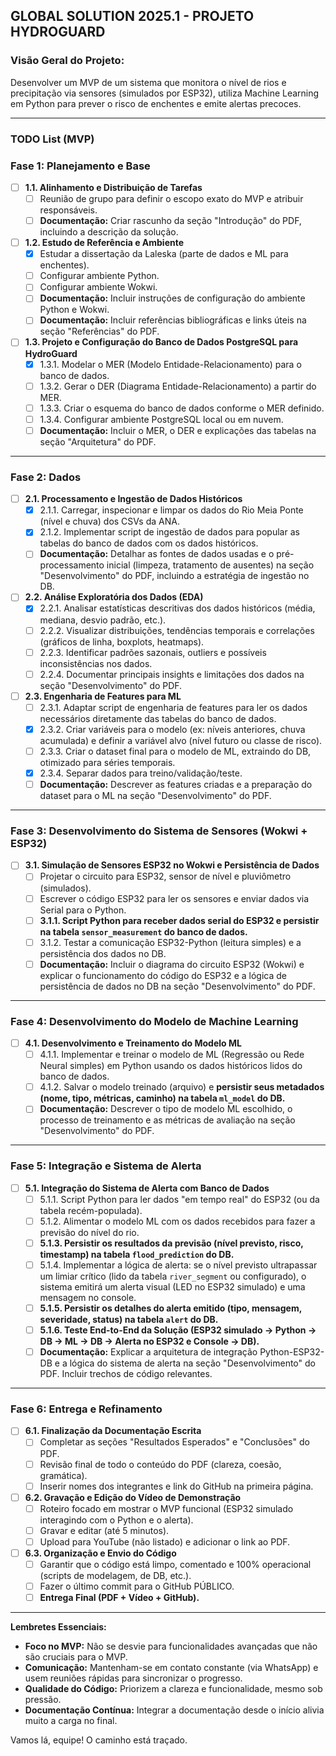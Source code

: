 ## **GLOBAL SOLUTION 2025.1 - PROJETO HYDROGUARD**

### **Visão Geral do Projeto:**
Desenvolver um MVP de um sistema que monitora o nível de rios e precipitação via sensores (simulados por ESP32), utiliza Machine Learning em Python para prever o risco de enchentes e emite alertas precoces.

---

### **TODO List (MVP)**

### **Fase 1: Planejamento e Base**

*   [ ] **1.1. Alinhamento e Distribuição de Tarefas**
    *   [ ] Reunião de grupo para definir o escopo exato do MVP e atribuir responsáveis.
    *   [ ] **Documentação:** Criar rascunho da seção "Introdução" do PDF, incluindo a descrição da solução.
*   [ ] **1.2. Estudo de Referência e Ambiente**
    *   [x] Estudar a dissertação da Laleska (parte de dados e ML para enchentes).
    *   [ ] Configurar ambiente Python.
    *   [ ] Configurar ambiente Wokwi.
    *   [ ] **Documentação:** Incluir instruções de configuração do ambiente Python e Wokwi.
    *   [ ] **Documentação:** Incluir referências bibliográficas e links úteis na seção "Referências" do PDF.
*   [ ] **1.3. Projeto e Configuração do Banco de Dados PostgreSQL para HydroGuard**
    *   [x] 1.3.1. Modelar o MER (Modelo Entidade-Relacionamento) para o banco de dados.
    *   [ ] 1.3.2. Gerar o DER (Diagrama Entidade-Relacionamento) a partir do MER.
    *   [ ] 1.3.3. Criar o esquema do banco de dados conforme o MER definido.
    *   [ ] 1.3.4. Configurar ambiente PostgreSQL local ou em nuvem.
    *   [ ] **Documentação:** Incluir o MER, o DER e explicações das tabelas na seção "Arquitetura" do PDF.

---

### **Fase 2: Dados**

*   [ ] **2.1. Processamento e Ingestão de Dados Históricos**
    *   [x] 2.1.1. Carregar, inspecionar e limpar os dados do Rio Meia Ponte (nível e chuva) dos CSVs da ANA.
    *   [x] 2.1.2. Implementar script de ingestão de dados para popular as tabelas do banco de dados com os dados históricos.
    *   [ ] **Documentação:** Detalhar as fontes de dados usadas e o pré-processamento inicial (limpeza, tratamento de ausentes) na seção "Desenvolvimento" do PDF, incluindo a estratégia de ingestão no DB.

*   [ ] **2.2. Análise Exploratória dos Dados (EDA)**
    *   [x] 2.2.1. Analisar estatísticas descritivas dos dados históricos (média, mediana, desvio padrão, etc.).
    *   [ ] 2.2.2. Visualizar distribuições, tendências temporais e correlações (gráficos de linha, boxplots, heatmaps).
    *   [ ] 2.2.3. Identificar padrões sazonais, outliers e possíveis inconsistências nos dados.
    *   [ ] 2.2.4. Documentar principais insights e limitações dos dados na seção "Desenvolvimento" do PDF.

*   [ ] **2.3. Engenharia de Features para ML**
    *   [ ] 2.3.1. Adaptar script de engenharia de features para ler os dados necessários diretamente das tabelas do banco de dados.
    *   [x] 2.3.2. Criar variáveis para o modelo (ex: níveis anteriores, chuva acumulada) e definir a variável alvo (nível futuro ou classe de risco).
    *   [ ] 2.3.3. Criar o dataset final para o modelo de ML, extraindo do DB, otimizado para séries temporais.
    *   [x] 2.3.4. Separar dados para treino/validação/teste.
    *   [ ] **Documentação:** Descrever as features criadas e a preparação do dataset para o ML na seção "Desenvolvimento" do PDF.

---

### **Fase 3: Desenvolvimento do Sistema de Sensores (Wokwi + ESP32)**

*   [ ] **3.1. Simulação de Sensores ESP32 no Wokwi e Persistência de Dados**
    *   [ ] Projetar o circuito para ESP32, sensor de nível e pluviômetro (simulados).
    *   [ ] Escrever o código ESP32 para ler os sensores e enviar dados via Serial para o Python.
    *   [ ] **3.1.1. Script Python para receber dados serial do ESP32 e persistir na tabela `sensor_measurement` do banco de dados.**
    *   [ ] 3.1.2. Testar a comunicação ESP32-Python (leitura simples) e a persistência dos dados no DB.
    *   [ ] **Documentação:** Incluir o diagrama do circuito ESP32 (Wokwi) e explicar o funcionamento do código do ESP32 e a lógica de persistência de dados no DB na seção "Desenvolvimento" do PDF.

---

### **Fase 4: Desenvolvimento do Modelo de Machine Learning**

*   [ ] **4.1. Desenvolvimento e Treinamento do Modelo ML**
    *   [ ] 4.1.1. Implementar e treinar o modelo de ML (Regressão ou Rede Neural simples) em Python usando os dados históricos lidos do banco de dados.
    *   [ ] 4.1.2. Salvar o modelo treinado (arquivo) e **persistir seus metadados (nome, tipo, métricas, caminho) na tabela `ml_model` do DB.**
    *   [ ] **Documentação:** Descrever o tipo de modelo ML escolhido, o processo de treinamento e as métricas de avaliação na seção "Desenvolvimento" do PDF.

---

### **Fase 5: Integração e Sistema de Alerta**

*   [ ] **5.1. Integração do Sistema de Alerta com Banco de Dados**
    *   [ ] 5.1.1. Script Python para ler dados "em tempo real" do ESP32 (ou da tabela recém-populada).
    *   [ ] 5.1.2. Alimentar o modelo ML com os dados recebidos para fazer a previsão do nível do rio.
    *   [ ] **5.1.3. Persistir os resultados da previsão (nível previsto, risco, timestamp) na tabela `flood_prediction` do DB.**
    *   [ ] 5.1.4. Implementar a lógica de alerta: se o nível previsto ultrapassar um limiar crítico (lido da tabela `river_segment` ou configurado), o sistema emitirá um alerta visual (LED no ESP32 simulado) e uma mensagem no console.
    *   [ ] **5.1.5. Persistir os detalhes do alerta emitido (tipo, mensagem, severidade, status) na tabela `alert` do DB.**
    *   [ ] **5.1.6. Teste End-to-End da Solução (ESP32 simulado -> Python -> DB -> ML -> DB -> Alerta no ESP32 e Console -> DB).**
    *   [ ] **Documentação:** Explicar a arquitetura de integração Python-ESP32-DB e a lógica do sistema de alerta na seção "Desenvolvimento" do PDF. Incluir trechos de código relevantes.

---

### **Fase 6: Entrega e Refinamento**

*   [ ] **6.1. Finalização da Documentação Escrita**
    *   [ ] Completar as seções "Resultados Esperados" e "Conclusões" do PDF.
    *   [ ] Revisão final de todo o conteúdo do PDF (clareza, coesão, gramática).
    *   [ ] Inserir nomes dos integrantes e link do GitHub na primeira página.
*   [ ] **6.2. Gravação e Edição do Vídeo de Demonstração**
    *   [ ] Roteiro focado em mostrar o MVP funcional (ESP32 simulado interagindo com o Python e o alerta).
    *   [ ] Gravar e editar (até 5 minutos).
    *   [ ] Upload para YouTube (não listado) e adicionar o link ao PDF.
*   [ ] **6.3. Organização e Envio do Código**
    *   [ ] Garantir que o código está limpo, comentado e 100% operacional (scripts de modelagem, de DB, etc.).
    *   [ ] Fazer o último commit para o GitHub PÚBLICO.
    *   [ ] **Entrega Final (PDF + Vídeo + GitHub).**

---

**Lembretes Essenciais:**

*   **Foco no MVP:** Não se desvie para funcionalidades avançadas que não são cruciais para o MVP.
*   **Comunicação:** Mantenham-se em contato constante (via WhatsApp) e usem reuniões rápidas para sincronizar o progresso.
*   **Qualidade do Código:** Priorizem a clareza e funcionalidade, mesmo sob pressão.
*   **Documentação Contínua:** Integrar a documentação desde o início alivia muito a carga no final.

Vamos lá, equipe! O caminho está traçado.
